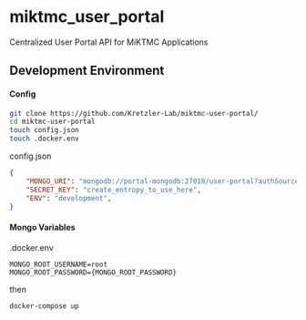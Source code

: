 # miktmc_user_portal
Centralized User Portal API for MiKTMC Applications


## Development Environment
#### Config
```sh
git clone https://github.com/Kretzler-Lab/miktmc-user-portal/
cd miktmc-user-portal
touch config.json
touch .docker.env
```

config.json
```json
{
    "MONGO_URI": "mongodb://portal-mongodb:27018/user-portal?authSource=admin",
    "SECRET_KEY": "create_entropy_to_use_here",
    "ENV": "development",
}
```

#### Mongo Variables
.docker.env
```env
MONGO_ROOT_USERNAME=root
MONGO_ROOT_PASSWORD={MONGO_ROOT_PASSWORD}
```
then

`docker-compose up`
